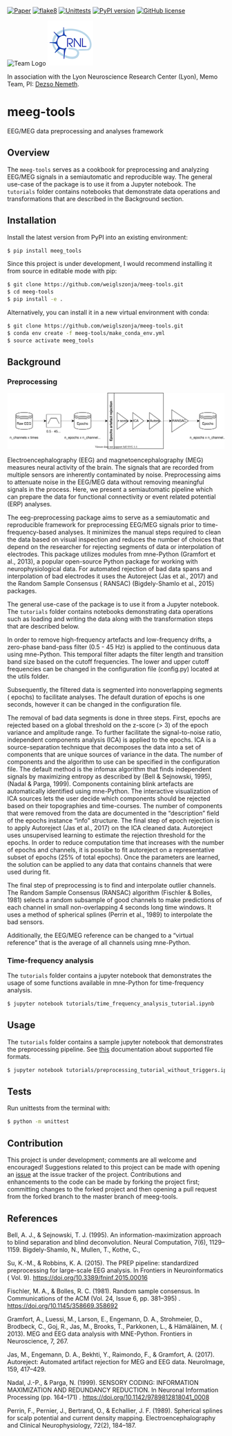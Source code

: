 [![Paper](https://github.com/weiglszonja/eeg-preprocessing/actions/workflows/paper.yml/badge.svg)](https://github.com/weiglszonja/eeg-preprocessing/actions/workflows/paper.yml)
[![flake8](https://github.com/weiglszonja/eeg-preprocessing/actions/workflows/pylint.yml/badge.svg)](https://github.com/weiglszonja/eeg-preprocessing/actions/workflows/pylint.yml)
[![Unittests](https://github.com/weiglszonja/eeg-preprocessing/actions/workflows/testing.yml/badge.svg)](https://github.com/weiglszonja/eeg-preprocessing/actions/workflows/testing.yml)
[![PyPI version](https://badge.fury.io/py/meeg-tools.svg)](https://badge.fury.io/py/meeg-tools)
[![GitHub license](https://img.shields.io/github/license/weiglszonja/eeg-preprocessing)](https://github.com/weiglszonja/eeg-preprocessing/blob/master/LICENSE)

![Team Logo](tutorials/static/bml_équipememo.png) ![CRNL Logo](tutorials/static/crnl_logo.png)

In association with the Lyon Neuroscience Research Center (Lyon), Memo Team,
PI: [Dezso Nemeth](https://www.memoteam.org).

# meeg-tools

EEG/MEG data preprocessing and analyses framework


## Overview

The `meeg-tools` serves as a cookbook for preprocessing and analyzing EEG/MEG
signals in a semiautomatic and reproducible way. The general use-case of the
package is to use it from a Jupyter notebook. The
`tutorials` folder contains notebooks that demonstrate data operations
and transformations that are described in the Background section.

## Installation

Install the latest version from PyPI into an existing environment:

```bash
$ pip install meeg_tools
```

Since this project is under development, I would recommend installing it from
source in editable mode with pip:

```bash
$ git clone https://github.com/weiglszonja/meeg-tools.git
$ cd meeg-tools
$ pip install -e .
```

Alternatively, you can install it in a new virtual environment with conda:

```bash
$ git clone https://github.com/weiglszonja/meeg-tools.git
$ conda env create -f meeg-tools/make_conda_env.yml
$ source activate meeg_tools
```

## Background

### Preprocessing

![Pipeline diagram](tutorials/static/preprocessing_pipeline_diagram.svg)


Electroencephalography (EEG) and magnetoencephalography (MEG) measures neural
activity of the brain. The signals that are recorded from multiple sensors are
inherently contaminated by noise. Preprocessing aims to attenuate noise in the
EEG/MEG data without removing meaningful signals in the process. Here, we
present a semiautomatic pipeline which can prepare the data for functional
connectivity or event related potential (ERP) analyses.

The eeg-preprocessing package aims to serve as a semiautomatic and reproducible
framework for preprocessing EEG/MEG signals prior to time-frequency-based
analyses. It minimizes the manual steps required to clean the data based on
visual inspection and reduces the number of choices that depend on the
researcher for rejecting segments of data or interpolation of electrodes. This
package utilizes modules from mne-Python (Gramfort et al., 2013), a popular
open-source Python package for working with neurophysiological data. For
automated rejection of bad data spans and interpolation of bad electrodes it
uses the Autoreject (Jas et al., 2017) and the Random Sample Consensus (
RANSAC) (Bigdely-Shamlo et al., 2015) packages.

The general use-case of the package is to use it from a Jupyter notebook.
The `tutorials` folder contains notebooks demonstrating data operations such as
loading and writing the data along with the transformation steps that are
described below.

In order to remove high-frequency artefacts and low-frequency drifts, a
zero-phase band-pass filter (0.5 - 45 Hz) is applied to the continuous data
using mne-Python. This temporal filter adapts the filter length and transition
band size based on the cutoff frequencies. The lower and upper cutoff
frequencies can be changed in the configuration file (config.py) located at the
utils folder.

Subsequently, the filtered data is segmented into nonoverlapping segments (
epochs) to facilitate analyses. The default duration of epochs is one seconds,
however it can be changed in the configuration file.

The removal of bad data segments is done in three steps. First, epochs are
rejected based on a global threshold on the z-score (> 3) of the epoch variance
and amplitude range. To further facilitate the signal-to-noise ratio,
independent components analysis (ICA) is applied to the epochs. ICA is a
source-separation technique that decomposes the data into a set of components
that are unique sources of variance in the data. The number of components and
the algorithm to use can be specified in the configuration file. The default
method is the infomax algorithm that finds independent signals by maximizing
entropy as described by (Bell & Sejnowski, 1995), (Nadal & Parga, 1999).
Components containing blink artefacts are automatically identified using
mne-Python. The interactive visualization of ICA sources lets the user decide
which components should be rejected based on their topographies and
time-courses. The number of components that were removed from the data are
documented in the “description” field of the epochs instance “info” structure.
The final step of epoch rejection is to apply Autoreject (Jas et al., 2017) on
the ICA cleaned data. Autoreject uses unsupervised learning to estimate the
rejection threshold for the epochs. In order to reduce computation time that
increases with the number of epochs and channels, it is possibe to fit autoreject
on a representative subset of epochs (25% of total epochs). Once the parameters
are learned, the solution can be applied to any data that contains channels
that were used during fit.

The final step of preprocessing is to find and interpolate outlier channels.
The Random Sample Consensus (RANSAC) algorithm (Fischler & Bolles, 1981)
selects a random subsample of good channels to make predictions of each channel
in small non-overlapping 4 seconds long time windows. It uses a method of
spherical splines (Perrin et al., 1989) to interpolate the bad sensors.

Additionally, the EEG/MEG reference can be changed to a “virtual reference”
that is the average of all channels using mne-Python.

### Time-frequency analysis

The `tutorials` folder contains a jupyter notebook that demonstrates the usage
of some functions available in mne-Python for time-frequency analysis.

```bash
$ jupyter notebook tutorials/time_frequency_analysis_tutorial.ipynb
```

## Usage

The `tutorials` folder contains a sample jupyter notebook that demonstrates the
preprocessing pipeline.
See [this](https://mne.tools/stable/auto_tutorials/io/20_reading_eeg_data.html)
documentation about supported file formats.

```bash
$ jupyter notebook tutorials/preprocessing_tutorial_without_triggers.ipynb
```

## Tests

Run unittests from the terminal with:

```bash
$ python -m unittest
```

## Contribution

This project is under development; comments are all welcome and encouraged!
Suggestions related to this project can be made with opening an
[issue](https://github.com/weiglszonja/meeg-tools/issues/new)
at the issue tracker of the project. Contributions and enhancements to the code
can be made by forking the project first; committing changes to the forked
project and then opening a pull request from the forked branch to the master
branch of meeg-tools.


## References

Bell, A. J., & Sejnowski, T. J. (1995). An information-maximization approach to
blind separation and blind deconvolution. Neural Computation, 7(6), 1129–1159.
Bigdely-Shamlo, N., Mullen, T., Kothe, C.,

Su, K.-M., & Robbins, K. A. (2015). The PREP pipeline: standardized
preprocessing for large-scale EEG analysis. In Frontiers in Neuroinformatics (
Vol. 9). https://doi.org/10.3389/fninf.2015.00016

Fischler, M. A., & Bolles, R. C. (1981). Random sample consensus. In
Communications of the ACM (Vol. 24, Issue 6, pp. 381–395)
. https://doi.org/10.1145/358669.358692

Gramfort, A., Luessi, M., Larson, E., Engemann, D. A., Strohmeier, D.,
Brodbeck, C., Goj, R., Jas, M., Brooks, T., Parkkonen, L., & Hämäläinen, M. (
2013). MEG and EEG data analysis with MNE-Python. Frontiers in Neuroscience, 7,
267.

Jas, M., Engemann, D. A., Bekhti, Y., Raimondo, F., & Gramfort, A. (2017).
Autoreject: Automated artifact rejection for MEG and EEG data. NeuroImage, 159,
417–429.

Nadal, J.-P., & Parga, N. (1999). SENSORY CODING: INFORMATION MAXIMIZATION AND
REDUNDANCY REDUCTION. In Neuronal Information Processing (pp. 164–171)
. https://doi.org/10.1142/9789812818041_0008

Perrin, F., Pernier, J., Bertrand, O., & Echallier, J. F. (1989). Spherical
splines for scalp potential and current density mapping. Electroencephalography
and Clinical Neurophysiology, 72(2), 184–187.
